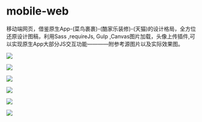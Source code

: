 # mobile-web
移动端网页，借鉴原生App-(菜鸟裹裹)-(酷家乐装修)-(天猫)的设计格局，全方位还原设计图稿，利用Sass ,requireJs, Gulp ,Canvas图片加载，头像上传插件,可以实现原生App大部分JS交互功能————附参考源图片以及实际效果图。

![](效果图/QQ截图20180810211724.jpg)

![](效果图/QQ截图20180810211755.jpg)



![](效果图/QQ截图20180810211804.jpg)



![](效果图/QQ截图20180810211815.jpg)



![](效果图/QQ截图20180810211824.jpg)



![](效果图/QQ截图20180810211835.jpg)